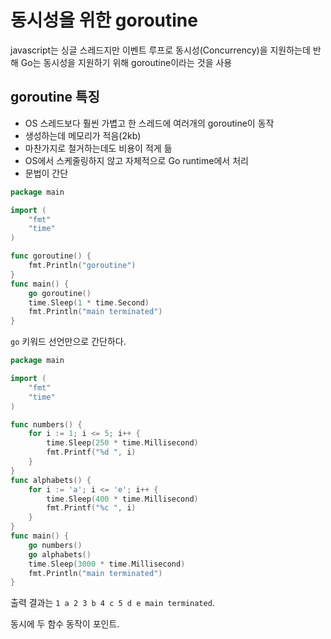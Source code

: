 # 동시성을 위한 goroutine
javascript는 싱글 스레드지만 이벤트 루프로 동시성(Concurrency)을 지원하는데 반해 Go는 동시성을 지원하기 위해 goroutine이라는 것을 사용

## goroutine 특징
- OS 스레드보다 훨씬 가볍고 한 스레드에 여러개의 goroutine이 동작
- 생성하는데 메모리가 적음(2kb)
- 마찬가지로 철거하는데도 비용이 적게 듦
- OS에서 스케줄링하지 않고 자체적으로 Go runtime에서 처리
- 문법이 간단

```go
package main

import (
    "fmt"
    "time"
)

func goroutine() {
    fmt.Println("goroutine")
}
func main() {
    go goroutine()
    time.Sleep(1 * time.Second)
    fmt.Println("main terminated")
}
```

`go` 키워드 선언만으로 간단하다.

```go
package main

import (
    "fmt"
    "time"
)

func numbers() {
    for i := 1; i <= 5; i++ {
        time.Sleep(250 * time.Millisecond)
        fmt.Printf("%d ", i)
    }
}
func alphabets() {
    for i := 'a'; i <= 'e'; i++ {
        time.Sleep(400 * time.Millisecond)
        fmt.Printf("%c ", i)
    }
}
func main() {
    go numbers()
    go alphabets()
    time.Sleep(3000 * time.Millisecond)
    fmt.Println("main terminated")
}
```
출력 결과는 `1 a 2 3 b 4 c 5 d e main terminated`.

동시에 두 함수 동작이 포인트.


